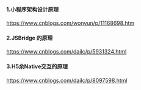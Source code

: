 #### 1.小程序架构设计原理

https://www.cnblogs.com/wonyun/p/11168698.htm

#### 2.JSBridge 的原理

https://www.cnblogs.com/dailc/p/5931324.html

#### 3.H5余Native交互的原理

https://www.cnblogs.com/dailc/p/8097598.html

